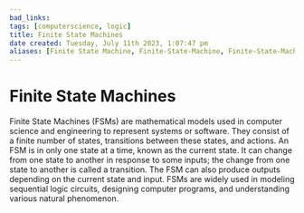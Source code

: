 ```yaml
---
bad_links: 
tags: [computerscience, logic]
title: Finite State Machines
date created: Tuesday, July 11th 2023, 1:07:47 pm
aliases: [Finite State Machine, Finite-State-Machine, Finite-State-Machines, FSM]
---
```

# Finite State Machines

Finite State Machines (FSMs) are mathematical models used in computer science and engineering to represent systems or software. They consist of a finite number of states, transitions between these states, and actions. An FSM is in only one state at a time, known as the current state. It can change from one state to another in response to some inputs; the change from one state to another is called a transition. The FSM can also produce outputs depending on the current state and input. FSMs are widely used in modeling sequential logic circuits, designing computer programs, and understanding various natural phenomenon.
